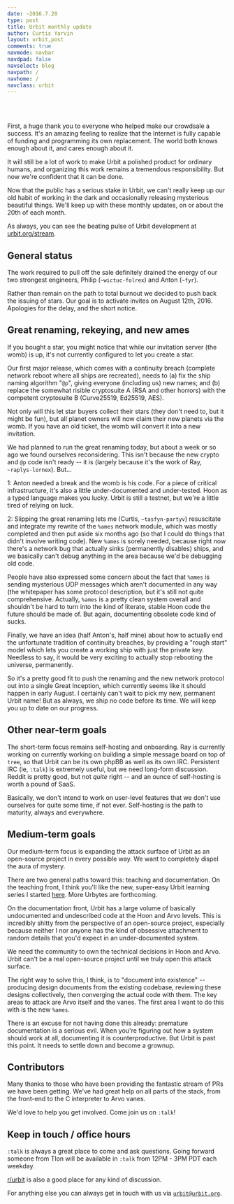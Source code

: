 ```yaml
---
date: ~2016.7.20
type: post
title: Urbit monthly update
author: Curtis Yarvin
layout: urbit,post
comments: true
navmode: navbar
navdpad: false
navselect: blog
navpath: /
navhome: /
navclass: urbit
---
```

<br /><br />

First, a huge thank you to everyone who helped make our crowdsale a
success.  It's an amazing feeling to realize that the Internet is
fully capable of funding and programming its own replacement. The
world both knows enough about it, and cares enough about it.

It will still be a lot of work to make Urbit a polished product for
ordinary humans, and organizing this work remains a tremendous
responsibility.  But now we're confident that it can be done.

Now that the public has a serious stake in Urbit, we can't really keep
up our old habit of working in the dark and occasionally releasing
mysterious beautiful things.  We'll keep up with these monthly
updates, on or about the 20th of each month.

As always, you can see the beating pulse of Urbit development at
[urbit.org/stream](https://urbit.org/stream).

## General status

The work required to pull off the sale definitely drained the energy
of our two strongest engineers, Philip (`~wictuc-folrex`) and Anton
(`~fyr`).  

Rather than remain on the path to total burnout we decided to push
back the issuing of stars.  Our goal is to activate invites on August
12th, 2016.  Apologies for the delay, and the short notice.

## Great renaming, rekeying, and new ames

If you bought a star, you might notice that while our invitation
server (the womb) is up, it's not currently configured to let you
create a star.

Our first major release, which comes with a continuity breach
(complete network reboot where all ships are recreated), needs to (a)
fix the ship naming algorithm "`@p`", giving everyone (including us)
new names; and (b) replace the somewhat risible cryptosuite A (RSA and
other horrors) with the competent cryptosuite B (Curve25519, Ed25519,
AES).

Not only will this let star buyers collect their stars (they don't
need to, but it might be fun), but all planet owners will now claim
their new planets via the womb.  If you have an old ticket, the womb
will convert it into a new invitation.

We had planned to run the great renaming today, but about a week or so
ago we found ourselves reconsidering.  This isn't because the new
crypto and `@p` code isn't ready -- it is (largely because it's the work
of Ray, `~raplys-lornex`).  But...

1: Anton needed a break and the womb is his code.  For a piece of
critical infrastructure, it's also a little under-documented and
under-tested.  Hoon as a typed language makes you lucky.  Urbit is
still a testnet, but we're a little tired of relying on luck.

2: Slipping the great renaming lets me (Curtis, `~tasfyn-partyv`)
resuscitate and integrate my rewrite of the `%ames` network module,
which was mostly completed and then put aside six months ago (so that
I could do things that didn't involve writing code).  New `%ames` is
sorely needed, because right now there's a network bug that actually
sinks (permanently disables) ships, and we basically can't debug
anything in the area because we'd be debugging old code.

People have also expressed some concern about the fact that `%ames` is
sending mysterious UDP messages which aren't documented in any way
(the whitepaper has some protocol description, but it's still not
quite comprehensive.  Actually, `%ames` is a pretty clean system overall
and shouldn't be hard to turn into the kind of literate, stable Hoon
code the future should be made of.  But again, documenting obsolete
code kind of sucks.

Finally, we have an idea (half Anton's, half mine) about how to
actually end the unfortunate tradition of continuity breaches, by
providing a "rough start" model which lets you create a working ship
with just the private key.  Needless to say, it would be very exciting
to actually stop rebooting the universe, permanently.

So it's a pretty good fit to push the renaming and the new network
protocol out into a single Great Inception, which currently seems like
it should happen in early August.  I certainly can't wait to pick my
new, permanent Urbit name!  But as always, we ship no code before its
time.  We will keep you up to date on our progress.

## Other near-term goals

The short-term focus remains self-hosting and onboarding.  Ray is
currently working on currently working on building a simple message
board on top of `tree`, so that Urbit can be its own phpBB as well as
its own IRC.  Persistent IRC (ie, `:talk`) is extremely useful, but we
need long-form discussion. Reddit is pretty good, but not *quite*
right -- and an ounce of self-hosting is worth a pound of SaaS.

Basically, we don't intend to work on user-level features that we
don't use ourselves for quite some time, if not ever.  Self-hosting is
the path to maturity, always and everywhere.

## Medium-term goals

Our medium-term focus is expanding the attack surface of Urbit as an
open-source project in every possible way.  We want to completely
dispel the aura of mystery.

There are two general paths toward this: teaching and documentation.
On the teaching front, I think you'll like the new, super-easy Urbit
learning series I started [here](https://urbit.org/docs/byte).  More
Urbytes are forthcoming.

On the documentation front, Urbit has a large volume of basically
undocumented and undescribed code at the Hoon and Arvo levels.  This
is incredibly shitty from the perspective of an open-source project,
especially because neither I nor anyone has the kind of obsessive
attachment to random details that you'd expect in an under-documented
system.

We need the community to own the technical decisions in Hoon and Arvo.
Urbit can't be a real open-source project until we truly open this
attack surface.

The right way to solve this, I think, is to "document into existence" --
producing design documents from the existing codebase, reviewing these
designs collectively, then converging the actual code with them.  The
key areas to attack are Arvo itself and the vanes.  The first area I
want to do this with is the new `%ames`.

There is an excuse for not having done this already: premature
documentation is a serious evil.  When you're figuring out how a
system should work at all, documenting it is counterproductive.  But
Urbit is past this point.  It needs to settle down and become a
grownup.

## Contributors

Many thanks to those who have been providing the fantastic stream of
PRs we have been getting.  We've had great help on all parts of the
stack, from the front-end to the C interpreter to Arvo vanes.

We'd love to help you get involved.  Come join us on `:talk`!

## Keep in touch / office hours

`:talk` is always a great place to come and ask questions.  Going
forward someone from Tlon will be available in `:talk` from 12PM - 3PM
PDT each weekday.  

[r/urbit](https://www.reddit.com/r/urbit) is also a good place for any
kind of discussion.

For anything else you can always get in touch with us via
[`urbit@urbit.org`](mailto:urbit@urbit.org).
